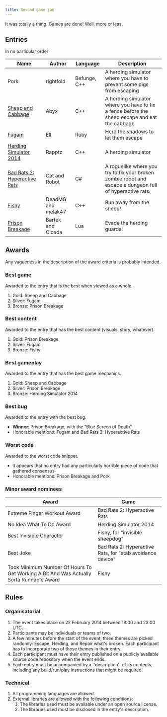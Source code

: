 ```yaml
---
title: Second game jam
---
```

It was totally a thing. Games are done! Well, more or less.

## Entries

In no particular order

Name                              | Author                | Language     | Description
---------------                   | --------------------- | --------     | -----------
Pork                              | rightfold             | Befunge, C++ | A herding simulator where you have to prevent some pigs from escaping
[Sheep and Cabbage][2]            | Abyx                  | C++          | A herding simulator where you have to fix a fence before the sheep escape and eat the cabbage
[Fugam][3]                        | Ell                   | Ruby         | Herd the shadows to let them escape
[Herding Simulator 2014][4]       | Rapptz                | C++          | A herding simulator
[Bad Rats 2: Hyperactive Rats][5] | Cat and Robot         | C#           | A roguelike where you try to fix your broken zombie robot and escape a dungeon full of hyperactive rats.
[Fishy][6]                        | DeadMG and melak47    | C++          | Run away from the sheep!
[Prison Breakage][7]              | Bartek and Cicada     | Lua          | Evade the herding guards!

[2]: https://github.com/ascheglov/LoungeGameJam2
[3]: https://github.com/elliotpotts/Fugam/releases/tag/0.1
[4]: https://github.com/Rapptz/compo-two/releases/tag/fun
[5]: https://github.com/rmartinho/tglgj2/releases/tag/competing
[6]: https://github.com/melak47/Fishy/releases/tag/1
[7]: https://github.com/bananu7/TGLGJ2/releases/tag/v0.1

## Awards

Any vagueness in the description of the award criteria is probably intended.

### Best game

Awarded to the entry that is the best when viewed as a whole.

1. Gold: Sheep and Cabbage
2. Silver: Fugam
3. Bronze: Prison Breakage

### Best content

Awarded to the entry that has the best content (visuals, story, whatever).

1. Gold: Prison Breakage
2. Silver: Fugam
3. Bronze: Fishy

### Best gameplay

Awarded to the entry that has the best game mechanics.

1. Gold: Sheep and Cabbage
2. Silver: Prison Breakage
3. Bronze: Herding Simulator 2014

### Best bug

Awarded to the entry with the best bug.

* **Winner**: Prison Breakage, with the "Blue Screen of Death"
* Honorable mentions: Fugam and Bad Rats 2: Hyperactive Rats

### Worst code

Awarded to the worst code snippet.

* It appears that no entry had any particularly horrible piece of code that gathered consensus
* Honorable mentions: Prison Breakage and Pork

### Minor award nominees

Award                                                                                   | Game
--------------------------------------------------------------------------------------- | ----
Extreme Finger Workout Award                                                            | Bad Rats 2: Hyperactive Rats
No Idea What To Do Award                                                                | Herding Simulator 2014
Best Invisible Character                                                                | Fishy, for "invisible sheepdog"
Best Joke                                                                               | Bad Rats 2: Hyperactive Rats, for "stab avoidance device"
Took Minimum Number Of Hours To Get Working A Bit And Was Actually Sorta Runnable Award | Fishy

## Rules

### Organisatorial

1. The event takes place on 22 February 2014 between 18:00 and 23:00 UTC.
1. Participants may be individuals or teams of two.
1. A few minutes before the start of the event, three themes are picked randomly: Escape, Herding, and Repair what's broken. Each participant has to incorporate two of those themes in their entry.
1. Each participant must have their entry published on a publicly available source code repository when the event ends.
1. Each entry must be accompanied by a ''description'' of its contents, including any build/run/play instructions that might be required.

### Technical

1. All programming languages are allowed.
1. External libraries are allowed with the following conditions:
   1. The libraries used must be available under an open source license.
   1. The libraries used must be disclosed in the entry's description.
